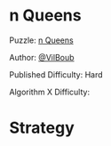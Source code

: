 # n Queens

Puzzle: [n Queens](https://www.codingame.com/training/hard/n-queens)

Author: [@VilBoub](https://www.codingame.com/profile/bd6706892e49290fb119aa5ddae4238a318297)

Published Difficulty: Hard

Algorithm X Difficulty:

# Strategy
